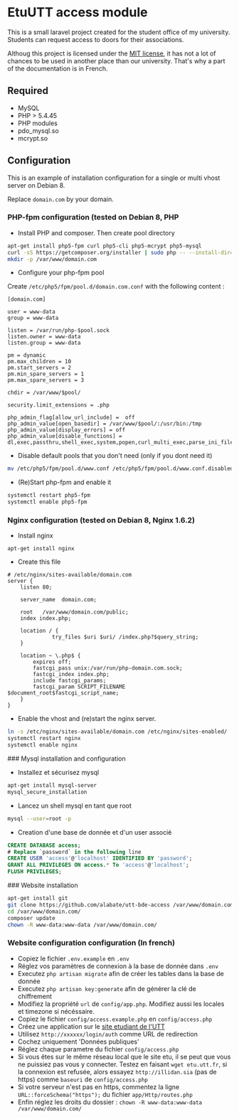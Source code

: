 EtuUTT access module
======================

This is a small laravel project created for the student office of my university. Students can request access to doors for their associations.

Althoug this project is licensed under the [MIT license](http://opensource.org/licenses/MIT), it has not a lot of chances to be used in another place than our university. That's why a part of the documentation is in French.

## Required

* MySQL
* PHP > 5.4.45
* PHP modules
 * pdo_mysql.so
 * mcrypt.so

## Configuration
This is an example of installation configuration for a single or multi vhost server on Debian 8.

Replace `domain.com` by your domain.
### PHP-fpm configuration (tested on Debian 8, PHP

* Install PHP and composer. Then create pool directory

```bash
apt-get install php5-fpm curl php5-cli php5-mcrypt php5-mysql
curl -sS https://getcomposer.org/installer | sudo php -- --install-dir=/usr/local/bin --filename=composer
mkdir -p /var/www/domain.com
```

* Configure your php-fpm pool

Create `/etc/php5/fpm/pool.d/domain.com.conf` with the following content :

```
[domain.com]

user = www-data
group = www-data

listen = /var/run/php-$pool.sock
listen.owner = www-data
listen.group = www-data

pm = dynamic
pm.max_children = 10
pm.start_servers = 2
pm.min_spare_servers = 1
pm.max_spare_servers = 3

chdir = /var/www/$pool/

security.limit_extensions = .php

php_admin_flag[allow_url_include] =  off
php_admin_value[open_basedir] = /var/www/$pool/:/usr/bin:/tmp
php_admin_value[display_errors] = off
php_admin_value[disable_functions] = dl,exec,passthru,shell_exec,system,popen,curl_multi_exec,parse_ini_file,show_source
```

* Disable default pools that you don't need (only if you dont need it)

```bash
mv /etc/php5/fpm/pool.d/www.conf /etc/php5/fpm/pool.d/www.conf.disabled
```
* (Re)Start php-fpm and enable it

```bash
systemctl restart php5-fpm
systemctl enable php5-fpm
```


### Nginx configuration (tested on Debian 8, Nginx 1.6.2)

* Install nginx

```
apt-get install nginx
```

* Create this file

```nginx
# /etc/nginx/sites-available/domain.com
server {
    listen 80;

    server_name  domain.com;

    root   /var/www/domain.com/public;
    index index.php;

    location / {
              try_files $uri $uri/ /index.php?$query_string;
    }

    location ~ \.php$ {
        expires off;
        fastcgi_pass unix:/var/run/php-domain.com.sock;
        fastcgi_index index.php;
        include fastcgi_params;
        fastcgi_param SCRIPT_FILENAME $document_root$fastcgi_script_name;
    }
}
```

* Enable the vhost and (re)start the nginx server.

```bash
ln -s /etc/nginx/sites-available/domain.com /etc/nginx/sites-enabled/
systemctl restart nginx
systemctl enable nginx
```

### Mysql installation and configuration

* Installez et sécurisez mysql
```bash
apt-get install mysql-server
mysql_secure_installation
```
* Lancez un shell mysql en tant que root
```bash
mysql --user=root -p
```
* Creation d'une base de donnée et d'un user associé
```sql
CREATE DATABASE access;
# Replace `password` in the following line
CREATE USER 'access'@'localhost' IDENTIFIED BY 'password';
GRANT ALL PRIVILEGES ON access.* To 'access'@'localhost';
FLUSH PRIVILEGES;
```

### Website installation

```bash
apt-get install git
git clone https://github.com/alabate/utt-bde-access /var/www/domain.com
cd /var/www/domain.com/
composer update
chown -R www-data:www-data /var/www/domain.com/
```


### Website configuration configuration (In french)
* Copiez le fichier `.env.example` en `.env`
* Réglez vos paramètres de connexion à la base de donnée dans `.env`
* Executez `php artisan migrate` afin de créer les tables dans la base de donnée
* Executez `php artisan key:generate` afin de générer la clé de chiffrement
* Modifiez la propriété `url` de `config/app.php`. Modifiez aussi les locales et timezone si nécéssaire.
* Copiez le fichier `config/access.example.php` en `config/access.php`
* Créez une application sur le [site etudiant de l'UTT](https://etu.utt.fr/api/panel)
 * Utilisez `http://xxxxxx/login/auth` comme URL de redirection
 * Cochez uniquement 'Données publiques'
* Réglez chaque parametre du fichier `config/access.php`
* Si vous êtes sur le même réseau local que le site etu, il se peut que vous ne puissiez pas vous y connecter. Testez en faisant `wget etu.utt.fr`, si la connexion est refusée, alors essayez `http://illidan.sia` (pas de https) comme `baseuri` de `config/access.php`
* Si votre serveur n'est pas en https, commentez la ligne `URL::forceSchema("https");` du fichier `app/Http/routes.php`
* Enfin réglez les droits du dossier : `chown -R www-data:www-data /var/www/domain.com/`
